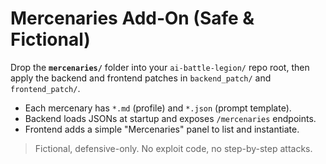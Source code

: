 # Mercenaries Add‑On (Safe & Fictional)

Drop the **`mercenaries/`** folder into your `ai-battle-legion/` repo root, then apply the backend and frontend patches in `backend_patch/` and `frontend_patch/`.

- Each mercenary has `*.md` (profile) and `*.json` (prompt template).
- Backend loads JSONs at startup and exposes `/mercenaries` endpoints.
- Frontend adds a simple "Mercenaries" panel to list and instantiate.

> Fictional, defensive-only. No exploit code, no step-by-step attacks.
